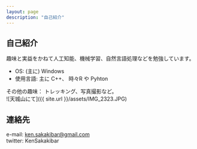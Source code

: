 ```yaml
---
layout: page
description: "自己紹介"
---
```


## 自己紹介
趣味と実益をかねて人工知能、機械学習、自然言語処理などを勉強しています。

- OS: (主に) Windows
- 使用言語: 主に C++、 時々R や Pyhton

その他の趣味： トレッキング、写真撮影など。<br>
![天城山にて]({{ site.url }}/assets/IMG_2323.JPG)

## 連絡先
e-mail: ken.sakakibar@gmail.com<br>
twitter: KenSakakibar

